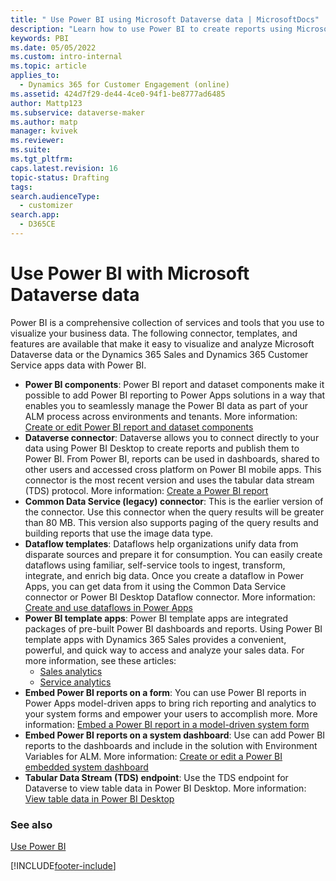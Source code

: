 ```yaml
---
title: " Use Power BI using Microsoft Dataverse data | MicrosoftDocs"
description: "Learn how to use Power BI to create reports using Microsoft Dataverse data."
keywords: PBI
ms.date: 05/05/2022
ms.custom: intro-internal
ms.topic: article
applies_to: 
  - Dynamics 365 for Customer Engagement (online)
ms.assetid: 424d7f29-de44-4ce0-94f1-be8777ad6485
author: Mattp123
ms.subservice: dataverse-maker
ms.author: matp
manager: kvivek
ms.reviewer: 
ms.suite: 
ms.tgt_pltfrm: 
caps.latest.revision: 16
topic-status: Drafting
tags: 
search.audienceType: 
  - customizer
search.app: 
  - D365CE
---
```


# Use Power BI with Microsoft Dataverse data

Power BI is a comprehensive collection of services and  tools that you use to visualize your business data.  The following connector, templates, and features are available that make it easy to visualize and analyze Microsoft Dataverse data or the Dynamics 365 Sales and Dynamics 365 Customer Service apps data with Power BI.

- **Power BI components**: Power BI report and dataset components make it possible to add Power BI reporting to Power Apps solutions in a way that enables you to seamlessly manage the Power BI data as part of your ALM process across environments and tenants. More information: [Create or edit Power BI report and dataset components](../model-driven-apps/create-edit-powerbi-report-dataset-components.md)
- **Dataverse connector**: Dataverse allows you to connect directly to your data using Power BI Desktop to create reports and publish them to Power BI. From Power BI, reports can be used in dashboards, shared to other users and accessed cross platform on Power BI mobile apps. This connector is the most recent version and uses the tabular data stream (TDS) protocol. More information: [Create a Power BI report](../data-platform/data-platform-powerbi-connector.md)
- **Common Data Service (legacy) connector**: This is the earlier version of the connector. Use this connector when the query results will be greater than 80 MB. This version also supports paging of the query results and building reports that use the image data type.  
- **Dataflow templates**: Dataflows help organizations unify data from disparate sources and prepare it for consumption. You can easily create dataflows using familiar, self-service tools to ingest, transform, integrate, and enrich big data. Once you create a dataflow in Power Apps, you can get data from it using the Common Data Service connector or Power BI Desktop Dataflow connector. More information: [Create and use dataflows in Power Apps](../data-platform/create-and-use-dataflows.md)  
- **Power BI template apps**: Power BI template apps are integrated packages of pre-built Power BI dashboards and reports. Using Power BI template apps with Dynamics 365 Sales provides a convenient, powerful, and quick way to access and analyze your sales data. For more information, see these articles: 
   - [Sales analytics](/dynamics365/sales-enterprise/introduction-sales-template-apps)
   - [Service analytics](/dynamics365/customer-service/configure-customer-service-analytics-dashboard)  
- **Embed Power BI reports on a form**: You can use Power BI reports in Power Apps model-driven apps to bring rich reporting and analytics to your system forms and empower your users to accomplish more. More information: [Embed a Power BI report in a model-driven system form](../model-driven-apps/embed-powerbi-report-in-system-form.md)
- **Embed Power BI reports on a system dashboard**: Use can add Power BI reports to the dashboards and include in the solution with Environment Variables for ALM.  More information: [Create or edit a Power BI embedded system dashboard](../model-driven-apps/create-edit-powerbi-embedded-page.md)
- **Tabular Data Stream (TDS) endpoint**: Use the TDS endpoint for Dataverse to view table data in Power BI Desktop. More information: [View table data in Power BI Desktop](view-entity-data-power-bi.md) 


### See also  
[Use Power BI](../model-driven-apps/use-power-bi.md)


[!INCLUDE[footer-include](../../includes/footer-banner.md)]
